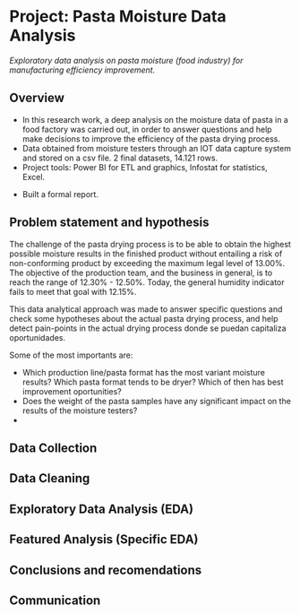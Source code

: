 # Project: Pasta Moisture Data Analysis
*Exploratory data analysis on pasta moisture (food industry) for manufacturing efficiency improvement.*

## Overview
- In this research work, a deep analysis on the moisture data of pasta in a food factory was carried out, in order to answer questions and help make decisions to improve the efficiency of the pasta drying process.
- Data obtained from moisture testers through an IOT data capture system and stored on a csv file. 2 final datasets, 14.121 rows.
- Project tools: Power BI for ETL and graphics, Infostat for statistics, Excel.
<!--- Important insights:-->
- Built a formal report.

<!--### Code and Resourses Used-->
## Problem statement and hypothesis
The challenge of the pasta drying process is to be able to obtain the highest possible moisture results in the finished product without entailing a risk of non-conforming product by exceeding the maximum legal level of 13.00%. The objective of the production team, and the business in general, is to reach the range of 12.30% - 12.50%. Today, the general humidity indicator fails to meet that goal with 12.15%.

This data analytical approach was made to answer specific questions and check some hypotheses about the actual pasta drying process, and help detect pain-points in the actual drying process donde se puedan capitaliza oportunidades.

Some of the most importants are:
- Which production line/pasta format has the most variant moisture results? Which pasta format tends to be dryer? Which of then has best improvement oportunities?
- Does the weight of the pasta samples have any significant impact on the results of the moisture testers?
- 

## Data Collection

## Data Cleaning

## Exploratory Data Analysis (EDA)

## Featured Analysis (Specific EDA)

## Conclusions and recomendations

## Communication

<!--- Collecting structuring, analyzing, and turning raw data into actionable business insights.
T- he main purpose og BI is to provide actionable business insights and support data-driven decision making.-->
